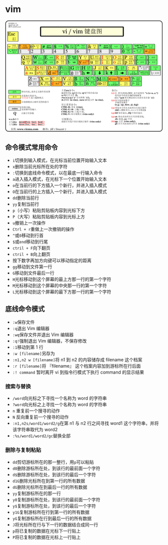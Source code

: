 # vim

![vim键盘图](picture/vim.png)

## 命令模式常用命令

- `i`切换到输入模式，在光标当前位置开始输入文本
- `x`删除当前光标所在处的字符
- `:`切换到底线命令模式，以在最底一行输入命令
- `a`进入插入模式，在光标下一个位置开始输入文本
- `o`在当前行的下方插入一个新行，并进入插入模式
- `O`在当前行的上方插入一个新行，并进入插入模式
- `dd`删除当前行
- `yy`复制当前行
- `p`（小写）粘贴剪贴板内容到光标下方
- `P`（大写）粘贴剪贴板内容到光标上方
- `u`撤销上一次操作
- `Ctrl + r`重做上一次撤销的操作
- `^`或`0`移动到行首
- `$`或`end`移动到行尾
- `ctril + F`向下翻页
- `ctril + B`向上翻页
- 按下数字再加方向键可以移动指定的距离
- `gg`移动到文件第一行
- `G`移动到文件最后一行
- `H`光标移动到这个屏幕的最上方那一行的第一个字符
- `M`光标移动到这个屏幕的中央那一行的第一个字符
- `L`光标移动到这个屏幕的最下方那一行的第一个字符

## 底线命令模式

- `:w`保存文件
- `:q`退出 Vim 编辑器
- `:wq`保存文件并退出 Vim 编辑器
- `:q!`强制退出 Vim 编辑器，不保存修改
- `:1`移动到第 1 行
- `:w [filename]`另存为
- `:n1,n2 w [filename]`将 n1 到 n2 的内容储存成 filename 这个档案
- `:r [filename]`将 『filename』 这个档案内容加到游标所在行后面
- `:! command` 暂时离开 vi 到指令行模式下执行 command 的显示结果

### 搜索与替换

- `/word`向光标之下寻找一个名称为 word 的字符串
- `?word`向光标之上寻找一个名称为 word 的字符串
- `n` 重复前一个搜寻的动作
- `N` 反向重复前一个搜寻的动作
- `:n1,n2s/word1/word2/g`在第 n1 与 n2 行之间寻找 word1 这个字符串，并将该字符串取代为 word2
- `:%s/word1/word2/gc`替换全部

### 删除与复制粘贴

- `dd`剪切游标所在的那一整行，用`p`可以粘贴
- `d0`删除游标所在处，到该行的最前面一个字符
- `d$`删除游标所在处，到该行的最后一个字符
- `d1G`删除光标所在到第一行的所有数据
- `dG`删除光标所在到最后一行的所有数据
- `yy`复制游标所在的那一行
- `y0`复制游标所在处，到该行的最前面一个字符
- `y$`复制游标所在处，到该行的最后一个字符
- `y1G`复制游标所在行到第一行的所有数据
- `yG`复制游标所在行到最后一行的所有数据
- `J`将光标所在行与下一行的数据结合成同一行
- `p`将已复制的数据在光标下一行贴上
- `P`将已复制的数据在光标上一行贴上
